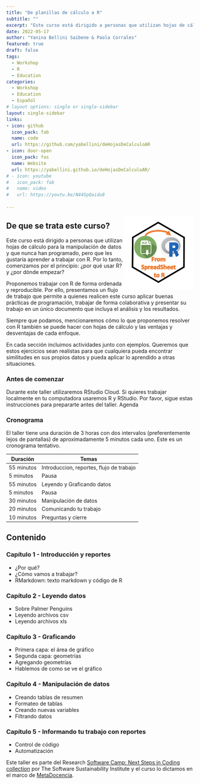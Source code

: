 ```yaml
---
title: "De planillas de cálculo a R"
subtitle: ""
excerpt: "Este curso está dirigido a personas que utilizan hojas de cálculo para la manipulación de datos y que nunca han programado, pero que les gustaría aprender a trabajar con R. Por lo tanto, comienza desde el principio: ¿por qué utilizar R? y ¿por dónde empezar?"
date: 2022-05-17
author: "Yanina Bellini Saibene & Paola Corrales"
featured: true
draft: false
tags:
  - Workshop
  - R
  - Education
categories:
  - Workshop
  - Education
  - Español
# layout options: single or single-sidebar
layout: single-sidebar
links:
- icon: github
  icon_pack: fab
  name: code
  url: https://github.com/yabellini/deHojasDeCalculoAR
- icon: door-open
  icon_pack: fas
  name: Website
  url: https://yabellini.github.io/deHojasDeCalculoAR/
# - icon: youtube
#   icon_pack: fab
#   name: video
#   url: https://youtu.be/N445pQaidu8  
  
---
```


<img src='featured.png' align="right" height="200" alt='Pegatina hexagonal del taller.  Tiene una hoja de cálculo con una flecha que apunta al logotipo R.'/>

## De que se trata este curso?

Este curso está dirigido a personas que utilizan hojas de cálculo para la manipulación de datos y que nunca han programado, pero que les gustaría aprender a trabajar con R. Por lo tanto, comenzamos por el principio: ¿por qué usar R? y ¿por dónde empezar?

Proponemos trabajar con R de forma ordenada y reproducible. Por ello, presentamos un flujo de trabajo que permite a quienes realicen este curso aplicar buenas prácticas de programación, trabajar de forma colaborativa y presentar su trabajo en un único documento que incluya el análisis y los resultados.

Siempre que podamos, mencionaremos cómo lo que proponemos resolver con R también se puede hacer con hojas de cálculo y las ventajas y desventajas de cada enfoque.

En cada sección incluimos actividades junto con ejemplos. Queremos que estos ejercicios sean realistas para que cualquiera pueda encontrar similitudes en sus propios datos y pueda aplicar lo aprendido a otras situaciones.

### Antes de comenzar

Durante este taller utilizaremos RStudio Cloud. Si quieres trabajar localmente en tu computadora usaremos R y RStudio. Por favor, sigue estas instrucciones para prepararte antes del taller.
Agenda

### Cronograma

El taller tiene una duración de 3 horas con dos intervalos (preferentemente lejos de pantallas) de aproximadamente 5 minutos cada uno. Este es un cronograma tentativo.

|Duración |	Temas|
|---------|-------|
|55 minutos |Introduccion, reportes, flujo de trabajo|
|5 minutos 	|Pausa|
|55 minutos |Leyendo y Graficando datos|
|5 minutos 	|Pausa|
|30 minutos |Manipulación de datos|
|20 minutos |Comunicando tu trabajo|
|10 minutos |Preguntas y cierre|


## Contenido


### Capítulo 1 - Introducción y reportes

* ¿Por qué?
* ¿Cómo vamos a trabajar?
* RMarkdown: texto markdown y código de R

### Capítulo 2 - Leyendo datos

* Sobre Palmer Penguins
* Leyendo archivos csv
* Leyendo archivos xls

### Capítulo 3 - Graficando

* Primera capa: el área de gráfico
* Segunda capa: geometrías
* Agregando geometrías
* Hablemos de como se ve el gráfico

### Capítulo 4 - Manipulación de datos

* Creando tablas de resumen
* Formateo de tablas
* Creando nuevas variables
* Filtrando datos

### Capítulo 5 - Informando tu trabajo con reportes

* Control de código
* Automatización


Este taller es parte del Research [Software Camp: Next Steps in Coding collection](https://www.eventbrite.co.uk/cc/research-software-camp-next-steps-in-coding-242199) por The Software Sustainability Institute y el curso lo dictamos en el marco de [MetaDocencia](https://www.metadocencia.org/).

